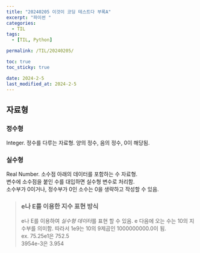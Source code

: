 ```yaml
---
title: "20240205 이것이 코딩 테스트다 부록A"
excerpt: "파이썬 "
categories:
  - TIL
tags:
  - [TIL, Python]

permalink: /TIL/20240205/

toc: true
toc_sticky: true

date: 2024-2-5
last_modified_at: 2024-2-5
---
```


## 자료형
### 정수형
Integer. 정수를 다루는 자료형. 양의 정수, 음의 정수, 0이 해당됨.

### 실수형
Real Number. 소수점 아래의 데이터를 포함하는 수 자료형.<br>
변수에 소수점을 붙인 수를 대입하면 실수형 변수로 처리함.<br>
소수부가 0이거나, 정수부가 0인 소수는 0을 생략하고 작성할 수 있음.

> ### e나 E를 이용한 지수 표현 방식
> e나 E를 이용하여 *실수형 데이터*를 표현 할 수 있음. e 다음에 오는 수는 10의 지수부를 의미함. 따라서 1e9는 10의 9제곱인 1000000000.0이 됨.<br>
> ex. 75.25e1은 752.5<br>
> 3954e-3은 3.954


